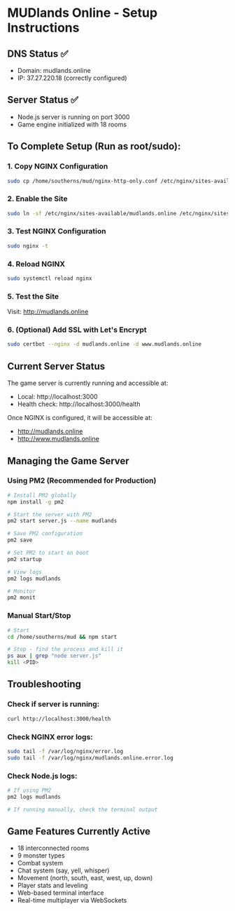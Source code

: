 # MUDlands Online - Setup Instructions

## DNS Status ✅
- Domain: mudlands.online
- IP: 37.27.220.18 (correctly configured)

## Server Status ✅
- Node.js server is running on port 3000
- Game engine initialized with 18 rooms

## To Complete Setup (Run as root/sudo):

### 1. Copy NGINX Configuration
```bash
sudo cp /home/southerns/mud/nginx-http-only.conf /etc/nginx/sites-available/mudlands.online
```

### 2. Enable the Site
```bash
sudo ln -sf /etc/nginx/sites-available/mudlands.online /etc/nginx/sites-enabled/
```

### 3. Test NGINX Configuration
```bash
sudo nginx -t
```

### 4. Reload NGINX
```bash
sudo systemctl reload nginx
```

### 5. Test the Site
Visit: http://mudlands.online

### 6. (Optional) Add SSL with Let's Encrypt
```bash
sudo certbot --nginx -d mudlands.online -d www.mudlands.online
```

## Current Server Status

The game server is currently running and accessible at:
- Local: http://localhost:3000
- Health check: http://localhost:3000/health

Once NGINX is configured, it will be accessible at:
- http://mudlands.online
- http://www.mudlands.online

## Managing the Game Server

### Using PM2 (Recommended for Production)
```bash
# Install PM2 globally
npm install -g pm2

# Start the server with PM2
pm2 start server.js --name mudlands

# Save PM2 configuration
pm2 save

# Set PM2 to start on boot
pm2 startup

# View logs
pm2 logs mudlands

# Monitor
pm2 monit
```

### Manual Start/Stop
```bash
# Start
cd /home/southerns/mud && npm start

# Stop - find the process and kill it
ps aux | grep "node server.js"
kill <PID>
```

## Troubleshooting

### Check if server is running:
```bash
curl http://localhost:3000/health
```

### Check NGINX error logs:
```bash
sudo tail -f /var/log/nginx/error.log
sudo tail -f /var/log/nginx/mudlands.online.error.log
```

### Check Node.js logs:
```bash
# If using PM2
pm2 logs mudlands

# If running manually, check the terminal output
```

## Game Features Currently Active
- 18 interconnected rooms
- 9 monster types
- Combat system
- Chat system (say, yell, whisper)
- Movement (north, south, east, west, up, down)
- Player stats and leveling
- Web-based terminal interface
- Real-time multiplayer via WebSockets
